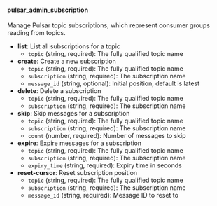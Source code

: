 #### pulsar_admin_subscription

Manage Pulsar topic subscriptions, which represent consumer groups reading from topics.

- **list**: List all subscriptions for a topic
  - `topic` (string, required): The fully qualified topic name
- **create**: Create a new subscription
  - `topic` (string, required): The fully qualified topic name
  - `subscription` (string, required): The subscription name
  - `message_id` (string, optional): Initial position, default is latest
- **delete**: Delete a subscription
  - `topic` (string, required): The fully qualified topic name
  - `subscription` (string, required): The subscription name
- **skip**: Skip messages for a subscription
  - `topic` (string, required): The fully qualified topic name
  - `subscription` (string, required): The subscription name
  - `count` (number, required): Number of messages to skip
- **expire**: Expire messages for a subscription
  - `topic` (string, required): The fully qualified topic name
  - `subscription` (string, required): The subscription name
  - `expiry_time` (string, required): Expiry time in seconds
- **reset-cursor**: Reset subscription position
  - `topic` (string, required): The fully qualified topic name
  - `subscription` (string, required): The subscription name
  - `message_id` (string, required): Message ID to reset to 